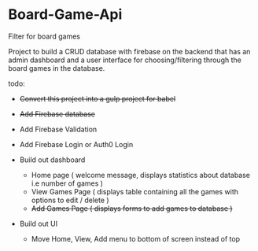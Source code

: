 # Board-Game-Api
Filter for board games 

Project to build a CRUD database with firebase on the backend that has an admin dashboard and a user interface for choosing/filtering through the board games in the database.

todo:

* ~~Convert this project into a gulp project for babel~~
* ~~Add Firebase database~~
* Add Firebase Validation 
* Add Firebase Login or Auth0 Login
* Build out dashboard
    * Home page ( welcome message, displays statistics about database i.e number of games )
    * View Games Page ( displays table containing all the games with options to edit / delete )
    * ~~Add Games Page ( displays forms to add games to database )~~
   
* Build out UI
   * Move Home, View, Add menu to bottom of screen instead of top

